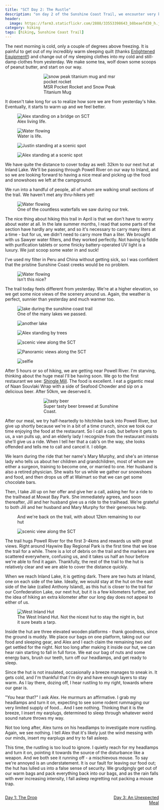 ```yaml
---
title: "SCT Day 2: The Rustle"
description: "on day 2 of the Sunshine Coast Trail, we encounter very kind people and a mouse"
header:
  image: https://farm3.staticflickr.com/2888/33553398643_b8beaefd30_h.jpg
category: hiking
tags: [hiking, Sunshine Coast Trail]
---
```


The next morning is cold, only a couple of degrees above freezing. It is painful to get out of my incredibly warm sleeping quilt (thanks <a href="http://www.enlightenedequipment.com/">Enlightened Equipment!</a>) and change out of my sleeping clothes into my cold and still-damp clothes from yesterday. We make some tea, wolf down some scoops of peanut butter, and start on our way. 

<figure style="width: 50%; margin: auto;">
  <img data-original="https://farm3.staticflickr.com/2893/33521806964_e7513138ba_h.jpg" alt="snow peak titanium mug and msr pocket rocket" data-action="zoom" class="inline-image"/>
  <figcaption>MSR Pocket Rocket and Snow Peak Titanium Mug <i class="fa fa-heart-o" aria-hidden="true"></i></figcaption>
</figure>

It doesn't take long for us to realize how sore we are from yesterday's hike. Eventually, it starts to warm up and we feel better.

<figure>
  <img data-original="https://farm3.staticflickr.com/2810/33979319590_356be6646e_h.jpg" alt="Alex standing on a bridge on SCT" data-action="zoom" class="inline-image"/>
  <figcaption>Alex living life.</figcaption>
</figure>
<figure>
  <img data-original="https://farm5.staticflickr.com/4167/34363711875_a641eea485_h.jpg" alt="Water flowing" data-action="zoom" class="inline-image"/>
  <figcaption>Water is life.</figcaption>
</figure>
<figure>
  <img data-original="https://farm3.staticflickr.com/2832/34363711115_3e09e302e8_h.jpg" alt="Justin standing at a scenic spot" data-action="zoom" class="inline-image"/>
</figure>
<figure>
  <img data-original="https://farm5.staticflickr.com/4194/34363710585_9ccd282074_h.jpg" alt="Alex standing at a scenic spot" data-action="zoom" class="inline-image"/>
</figure>

We have quite the distance to cover today as well: 32km to our next hut at Inland Lake. We'll be passing through Powell River on our way to Inland, and so we are looking forward to having a nice meal and picking up the food and snowshoes we left at the campground. 

We run into a handful of people, all of whom are walking small sections of the trail. We haven't met any thru-hikers yet!

<figure>
  <img data-original="https://farm3.staticflickr.com/2838/34363710235_643cbc6877_h.jpg" alt="Water flowing" data-action="zoom" class="inline-image"/>
  <figcaption>One of the countless waterfalls we saw during our trek.</figcaption>
</figure>

The nice thing about hiking this trail in April is that we don't have to worry about water at all. In the late summer months, I read that some parts of the section have hardly any water, and so it's necessary to carry many liters at a time - but for us, we didn't need to carry more than a liter. We brought with us Sawyer water filters, and they worked perfectly. Not having to fiddle with purification tablets or some finicky battery-operated UV light is a luxury. We just scoop some water in and suck!

I've used my filter in Peru and China without getting sick, so I was confident that the pristine Sunshine Coast creeks would be no problem. 

<figure>
  <img data-original="https://farm3.staticflickr.com/2893/33979314930_fc7284e68d_h.jpg" alt="Water flowing" data-action="zoom" class="inline-image"/>
  <figcaption>Isn't this nice?</figcaption>
</figure>

The trail today feels different from yesterday. We're at a higher elevation, so we get some nice views of the scenery around us. Again, the weather is perfect, sunnier than yesterday and much warmer too. 

<figure>
  <img data-original="https://farm3.staticflickr.com/2866/34363708735_3439dbe314_h.jpg" alt="lake during the sunshine coast trail" data-action="zoom" class="inline-image"/>
  <figcaption>One of the many lakes we passed.</figcaption>
</figure>
<figure>
  <img data-original="https://farm3.staticflickr.com/2806/33979314260_ba5492bd2a_h.jpg" alt="another lake" data-action="zoom" class="inline-image"/>
</figure>
<figure>
  <img data-original="https://farm3.staticflickr.com/2808/34363707715_b286398787_h.jpg" alt="Alex standing by trees" data-action="zoom" class="inline-image"/>
</figure>
<figure>
  <img data-original="https://farm3.staticflickr.com/2830/33979314080_74d26aba3d_h.jpg" alt="scenic view along the SCT" data-action="zoom" class="inline-image"/>
</figure>
<figure>
  <img data-original="https://farm3.staticflickr.com/2846/33980329140_bec3296dc0_h.jpg" alt="Panoramic views along the SCT" data-action="zoom" class="inline-image"/>
</figure>
<figure>
  <img data-original="https://farm3.staticflickr.com/2838/33554041793_95fc6ebc24_h.jpg" alt="selfie" data-action="zoom" class="inline-image"/>
</figure>

After 5 hours or so of hiking, we are getting near Powell River. I'm starving, thinking about the huge meal I'll be having soon. We go to the first restaurant we see: <a href="http://shinglemill.ca/">Shingle Mill</a>. The food is excellent. I eat a gigantic meal of Naan Souvlaki Wrap with a side of Seafood Chowder and sip on a delicious beer. After 50km, we deserved it. 

<figure style="width: 50%; margin: auto;">
  <img data-original="https://farm5.staticflickr.com/4156/33522638024_e2326b3b0a_h.jpg" alt="tasty beer" data-action="zoom" class="inline-image"/>
  <figcaption>Super tasty beer brewed at Sunshine Coast.</figcaption>
</figure>

After our meal, we try half-heartedly to hitchhike back into Powell River, but give up shortly because we're in a bit of a time crunch, since we took our time enjoying the food at the restaurant. So I call a cab, but before it gets to us, a van pulls up, and an elderly lady I recognize from the restaurant insists she'll give us a ride. When I tell her that a cab's on the way, she looks offended and tells me to call and cancel it. I oblige.  

We learn during the ride that her name's Mary Murphy, and she's an intense lady who tells us about her children and grandchildren, most of whom are either a surgeon, training to become one, or married to one. Her husband is also a retired physician. She waits for us while we gather our snowshoes and food, and then drops us off at Walmart so that we can get some chocolate bars. 

Then, I take Jill up on her offer and give her a call, asking her for a ride to the trailhead at Mowat Bay Park. She immediately agrees, and soon thereafter, Jill and her husband give us a ride to the trailhead. We're grateful to both Jill and her husband and Mary Murphy for their generous help. 
<figure>
    <div class="map" id="mowat"></div>
    <figcaption>And we're back on the trail, with about 12km remaining to our hut</figcaption>
</figure>
<figure>
  <img data-original="https://farm5.staticflickr.com/4188/34363696425_c928691d5d_h.jpg" alt="scenic view along the SCT" data-action="zoom" class="inline-image"/>
</figure>
The trail hugs Powell River for the first 3-4kms and rewards us with great views. Right around Haywire Bay Regional Park is the first time that we lose the trail for a while. There is a lot of debris on the trail and the markers are scattered everywhere, confusing us, and it takes us half an hour before we're able to find it again. Thankfully, the rest of the trail to the hut is relatively clear and we are able to cover the distance quickly. 

When we reach Inland Lake, it is getting dark. There are two huts at Inland, one on each side of the lake. Ideally, we would stay at the hut on the east side of the lake (called Anthony Island), as this hut is closer to the trail for our Confederation Lake, our next hut, but it is a few kilometers further, and the idea of hiking an extra kilometer after our long day does not appeal to either of us. 
<figure>
  <img data-original="https://farm5.staticflickr.com/4160/34242084721_64559746d5_h.jpg" alt="West Inland Hut" data-action="zoom" class="inline-image"/>
  <figcaption>The West Inland Hut. Not the nicest hut to stay the night in, but it sure beats a tarp.</figcaption>
</figure>
Inside the hut are three elevated wooden platforms - thank goodness, since the ground is muddy. We place our bags on one platform, taking out our food and sleeping gear, and Alex and I each claim the remaining two and get settled for the night. Not too long after making it inside our hut, we can hear rain starting to fall in full force. We eat our bag of nuts and some energy bars, brush our teeth, turn off our headlamps, and get ready to sleep. 

Since the hut is not insulated, occasionally a breeze manages to sneak in. It gets cold, and I'm thankful that I'm dry and have enough layers to stay warm. As I lay there, dozing off, I hear rustling to my right, towards where our gear is. 

"You hear that?" I ask Alex. He murmurs an affirmative. I grab my headlamps and turn it on, expecting to see some rodent rummaging our very limited supply of food... And I see nothing. Thinking that it is the breeze, I insert my earplugs, determined to sleep through whatever weird sound nature throws my way. 

Not too long after, Alex turns on his headlamps to investigate more rustling. Again, we see nothing. I tell Alex that it's likely just the wind messing with our minds, insert my earplugs and try to fall asleep. 

This time, the rustling is too loud to ignore. I quietly reach for my headlamps and turn it on, pointing it towards the source of the disturbance like a weapon. And we both see it running off - a mischievous mouse. To say we're annoyed is an understatement. It is our fault for leaving our food out; the hut has lulled us into a false sense of security. We grudgingly get out of our warm bags and pack everything back into our bags, and as the rain falls with ever increasing intensity, I fall asleep regretting not packing a mouse trap. 

<script>
  function initMap() {
    var uluru = {lat: 49.87974, lng: -124.52895};
    var map = new google.maps.Map(document.getElementById('mowat'), {
      zoom: 14,
      center: uluru
    });
    var marker = new google.maps.Marker({
      position: uluru,
      map: map
    });
  }
</script>
<script async defer
src="https://maps.googleapis.com/maps/api/js?key=AIzaSyD5wgqszVxTRSuxb_LYGEy7TlSjuKHoisc&callback=initMap">
</script>



<div> 
  <div style="float: left; margin: 0; max-width:35%"><p style="text-align: right;"><a href="https://bestcoasttrail.github.io/hiking/Sunshine-Coast-Trail-Day-1-The-Drop/"><i class="fa fa-long-arrow-left" aria-hidden="true"></i> Day 1: The Drop</a></p></div>
  <div style="float: right; max-width:35%"><p style="text-align: right;"><a href="https://bestcoasttrail.github.io/hiking/Sunshine-Coast-Trail-Day-3-An-Unexpected-Meal/">Day 3: An Unexpected Meal <i class="fa fa-long-arrow-right" aria-hidden="true"></i></a></p></div>
</div>
